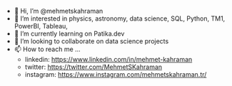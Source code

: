 - 👋 Hi, I’m @mehmetskahraman
- 👀 I’m interested in physics, astronomy, data science, SQL, Python, TM1, PowerBI, Tableau, 
- 🌱 I’m currently learning on Patika.dev
- 💞️ I’m looking to collaborate on data science projects
- 📫 How to reach me ...
  - linkedin: https://www.linkedin.com/in/mehmet-kahraman
  - twitter: https://twitter.com/MehmetSKahraman
  - instagram: https://www.instagram.com/mehmetskahraman.tr/

<!---
mehmetskahraman/mehmetskahraman is a ✨ special ✨ repository because its `README.md` (this file) appears on your GitHub profile.
You can click the Preview link to take a look at your changes.
--->
